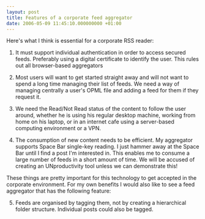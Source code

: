 ```yaml
---
layout: post
title: Features of a corporate feed aggregator
date: 2006-05-09 11:45:10.000000000 +01:00
---
```

Here's what I think is essential for a corporate RSS reader:

1. It must support individual authentication in order to access secured feeds. Preferably using a digital certificate to identify the user. This rules out all browser-based aggregators

2. Most users will want to get started straight away and will not want to spend a long time managing their list of feeds. We need a way of managing centrally a user's OPML file and adding a feed for them if they request it.

3. We need the Read/Not Read status of the content to follow the user around, whether he is using his regular desktop machine, working from home on his laptop, or in an internet cafe using a server-based computing environment or a VPN.

4. The consumption of new content needs to be efficient. My aggregator supports Space Bar single-key reading. I just hammer away at the Space Bar until I find a post I'm interested in. This enables me to consume a large number of feeds in a short amount of time. We will be accused of creating an UNproductivity tool unless we can demonstrate this!

These things are pretty important for this technology to get accepted in the corporate environment. For my own benefits I would also like to see a feed aggregator that has the following feature:

5. Feeds are organised by tagging them, not by creating a hierarchical folder structure. Individual posts could also be tagged.
